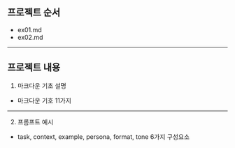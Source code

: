## 프로젝트 순서
- ex01.md
- ex02.md

---

## 프로젝트 내용
1. 마크다운 기초 설명  
 - 마크다운 기호 11가지

---

2. 프롬프트 예시  
 - task, context, example, persona, format, tone 6가지 구성요소

